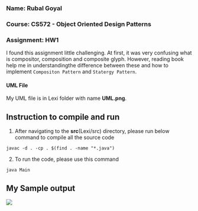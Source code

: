 ### Name: Rubal Goyal
### Course: CS572 - Object Oriented Design Patterns
### Assignment: HW1

I found this assignment little challenging. At first, it  was very confusing what is compositor, composition and composite glyph. However, reading book help me in understandingthe difference between these and how to implement `Compositon Pattern` and `Statergy Pattern`.

#### UML File 

My UML file is in Lexi folder with name __UML.png__.

## Instruction to compile and run

1. After navigating to the __src__(Lexi/src) directory, please run below command to compile all the source code
```
javac -d . -cp . $(find . -name "*.java")
```
2. To run the code, please use this command
```
java Main
```
## My Sample output

![](/Users/rubalgoyal/Desktop/Lexi.png)

